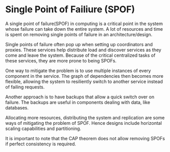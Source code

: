 # Single Point of Failiure (SPOF)

A single point of failure(SPOF) in computing is a critical point in the system whose failure can take down the entire system. A lot of resources and time is spent on removing single points of failure in an architecture/design.

Single points of failure often pop up when setting up coordinators and proxies. These services help distribute load and discover services as they come and leave the system. Because of the critical centralized tasks of these services, they are more prone to being SPOFs.

One way to mitigate the problem is to use multiple instances of every component in the service. The graph of dependencies then becomes more flexible, allowing the system to resiliently switch to another service instead of failing requests.

Another approach is to have backups that allow a quick switch over on failure. The backups are useful in components dealing with data, like databases.

Allocating more resources, distributing the system and replication are some ways of mitigating the problem of SPOF. Hence designs include horizontal scaling capabilities and partitioning.

It is important to note that the CAP theorem does not allow removing SPOFs if perfect consistency is required.
